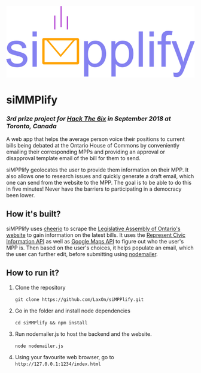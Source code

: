 <div style="text-align:center"><img src="/img/logo.png" /></div>

# siMMPlify
### _3rd prize project for [Hack The 6ix](https://hackthe6ix.com) in September 2018 at Toronto, Canada_
A web app that helps the average person voice their positions to current bills being debated at the Ontario House of Commons by conveniently emailing their corresponding MPPs and providing an approval or disapproval template email of the bill for them to send.

siMPPlify geolocates the user to provide them information on their MPP. It also allows one to research issues and quickly generate a draft email, which one can send from the website to the MPP. The goal is to be able to do this in five minutes! Never have the barriers to participating in a democracy been lower.

## How it's built?

siMPPlify uses [cheerio](https://github.com/cheeriojs/cheerio) to scrape the [Legislative Assembly of Ontario's website](https://www.ola.org/en/legislative-business/bills/current) to gain information on the latest bills. It uses the [Represent Civic Information API](https://represent.opennorth.ca/api/) as well as [Google Maps API](https://developers.google.com/maps/documentation/) to figure out who the user's MPP is. Then based on the user's choices, it helps populate an email, which the user can further edit, before submitting using [nodemailer](https://nodemailer.com/).

## How to run it?

1. Clone the repository

    `git clone https://github.com/LaxOn/siMPPlify.git`

2. Go in the folder and install node dependencies

    `cd siMMPlify && npm install`

3. Run nodemailer.js to host the backend and the website.

    `node nodemailer.js`

4. Using your favourite web browser, go to `http://127.0.0.1:1234/index.html`
